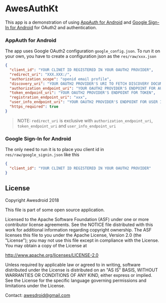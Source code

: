 AwesAuthKt
==========

This app is a demonstration of using [AppAuth for Android](https://github.com/openid/AppAuth-Android) and
[Google Sign-In for Android](https://developers.google.com/identity/sign-in/android/start) for OAuth2
and authentication.

### AppAuth for Android
The app uses Google OAuth2 configuration `google_config.json`. To run it on your own, you have to
create a configuration json as the `res/raw/xxx.json`
```json
{
  "client_id": "YOUR CLINET ID REGISTERED IN YOUR OAUTH2 PROVIDER",
  "redirect_uri": "XXX.XXX:/",
  "authorization_scope": "openid email profile",
  "discovery_uri": "YOUR OAUTH2 PROVIDER'S URI TO FETCH DISCOVERY DOCUMENT ",
  "authorization_endpoint_uri": "YOUR OAUTH2 PROVIDER'S ENDPOINT FOR AUTHORIZATION",
  "token_endpoint_uri": "YOUR OAUTH2 PROVIDER'S ENDPOINT FOR TOKEN",
  "registration_endpoint_uri": "xxx",
  "user_info_endpoint_uri": "YOUR OAUTH2 PROVIDER'S ENDPOINT FOR USER INFO",
  "https_required": true
}
```

> NOTE: `redirect_uri` is exclusive with `authorization_endpoint_uri`, `token_endpoint_uri` and
`user_info_endpoint_uri`

### Google Sign-In for Android
The only need to run it is to place you client id in `res/raw/google_signin.json` like this
```json
{
  "client_id": "YOUR CLINET ID REGISTERED IN YOUR OAUTH2 PROVIDER"
}
```

## License
Copyright Awesdroid 2018

This file is part of some open source application.

Licensed to the Apache Software Foundation (ASF) under one or more contributor license agreements. See the NOTICE file distributed with this work for additional information regarding copyright ownership. The ASF licenses this file to you under the Apache License, Version 2.0 (the "License"); you may not use this file except in compliance with the License. You may obtain a copy of the License at

http://www.apache.org/licenses/LICENSE-2.0

Unless required by applicable law or agreed to in writing, software distributed under the License is distributed on an "AS IS" BASIS, WITHOUT WARRANTIES OR CONDITIONS OF ANY KIND, either express or implied. See the License for the specific language governing permissions and limitations under the License.

Contact: awesdroid@gmail.com
